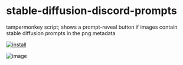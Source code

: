 # stable-diffusion-discord-prompts
tampermonkey script; shows a prompt-reveal button if images contain stable diffusion prompts in the png metadata

[![install](https://user-images.githubusercontent.com/118488816/202579095-03336ed4-80ae-4066-b764-3636772a4fb6.png)](https://raw.githubusercontent.com/moonshinegloss/stable-diffusion-discord-prompts/main/discord-prompt.user.js)


![image](https://user-images.githubusercontent.com/118488816/202587624-61f42b3c-3895-4ff6-b892-94e22b9b4eea.png)
